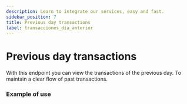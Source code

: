 ```yaml
---
description: Learn to integrate our services, easy and fast.
sidebar_position: 7
title: Previous day transactions
label: transacciones_dia_anterior
---
```



# Previous day transactions

With this endpoint you can view the transactions of the previous day. To maintain a clear flow of past transactions.


### Example of use
